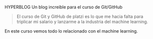 HYPERBLOG
Un blog increible para el curso de Git/GitHub
>El curso de Git y GitHub de platzi es lo que me hacia falta para  triplicar mi salario y lanzarme a la industria del machine learning.

En este curso vemos todo lo relacionado con el machine learning.
